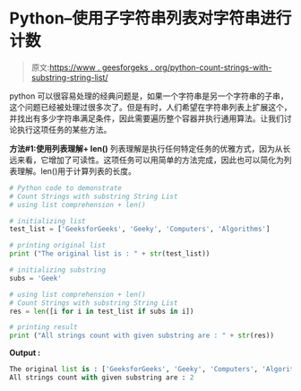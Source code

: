 # Python–使用子字符串列表对字符串进行计数

> 原文:[https://www . geesforgeks . org/python-count-strings-with-substring-string-list/](https://www.geeksforgeeks.org/python-count-strings-with-substring-string-list/)

python 可以很容易处理的经典问题是，如果一个字符串是另一个字符串的子串，这个问题已经被处理过很多次了。但是有时，人们希望在字符串列表上扩展这个，并找出有多少字符串满足条件，因此需要遍历整个容器并执行通用算法。让我们讨论执行这项任务的某些方法。

**方法#1:使用列表理解+ len()**
列表理解是执行任何特定任务的优雅方式，因为从长远来看，它增加了可读性。这项任务可以用简单的方法完成，因此也可以简化为列表理解。len()用于计算列表的长度。

```py
# Python code to demonstrate 
# Count Strings with substring String List
# using list comprehension + len()

# initializing list 
test_list = ['GeeksforGeeks', 'Geeky', 'Computers', 'Algorithms']

# printing original list 
print ("The original list is : " + str(test_list))

# initializing substring
subs = 'Geek'

# using list comprehension + len()
# Count Strings with substring String List
res = len([i for i in test_list if subs in i])

# printing result 
print ("All strings count with given substring are : " + str(res))
```

**Output :**

```py
The original list is : ['GeeksforGeeks', 'Geeky', 'Computers', 'Algorithms']
All strings count with given substring are : 2

```
